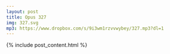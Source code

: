 ```yaml
---
layout: post
title: Opus 327
img: 327.svg
mp3: https://www.dropbox.com/s/9i3wm1rzvvwybey/327.mp3?dl=1
---
```


{% include post_content.html %}
